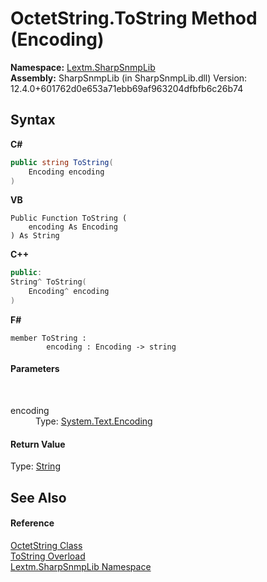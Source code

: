 # OctetString.ToString Method (Encoding)
 

**Namespace:**&nbsp;<a href="N_Lextm_SharpSnmpLib">Lextm.SharpSnmpLib</a><br />**Assembly:**&nbsp;SharpSnmpLib (in SharpSnmpLib.dll) Version: 12.4.0+601762d0e653a71ebb69af963204dfbfb6c26b74

## Syntax

**C#**<br />
``` C#
public string ToString(
	Encoding encoding
)
```

**VB**<br />
``` VB
Public Function ToString ( 
	encoding As Encoding
) As String
```

**C++**<br />
``` C++
public:
String^ ToString(
	Encoding^ encoding
)
```

**F#**<br />
``` F#
member ToString : 
        encoding : Encoding -> string 

```


#### Parameters
&nbsp;<dl><dt>encoding</dt><dd>Type: <a href="https://docs.microsoft.com/dotnet/api/system.text.encoding" target="_blank" rel="noopener noreferrer">System.Text.Encoding</a><br /></dd></dl>

#### Return Value
Type: <a href="https://docs.microsoft.com/dotnet/api/system.string" target="_blank" rel="noopener noreferrer">String</a>

## See Also


#### Reference
<a href="T_Lextm_SharpSnmpLib_OctetString">OctetString Class</a><br /><a href="Overload_Lextm_SharpSnmpLib_OctetString_ToString">ToString Overload</a><br /><a href="N_Lextm_SharpSnmpLib">Lextm.SharpSnmpLib Namespace</a><br />